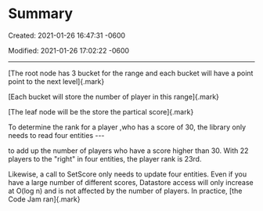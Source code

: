 # Summary 

Created: 2021-01-26 16:47:31 -0600

Modified: 2021-01-26 17:02:22 -0600

---

[The root node has 3 bucket for the range and each bucket will have a point point to the next level]{.mark}



[Each bucket will store the number of player in this range]{.mark}



[The leaf node will be the store the partical score]{.mark}



To determine the rank for a player ,who has a score of 30, the library only needs to read four entities ---



to add up the number of players who have a score higher than 30. With 22 players to the "right" in four entities, the player rank is 23rd.

Likewise, a call to SetScore only needs to update four entities. Even if you have a large number of different scores, Datastore access will only increase at O(log n) and is not affected by the number of players. In practice, [the Code Jam ran]{.mark}


